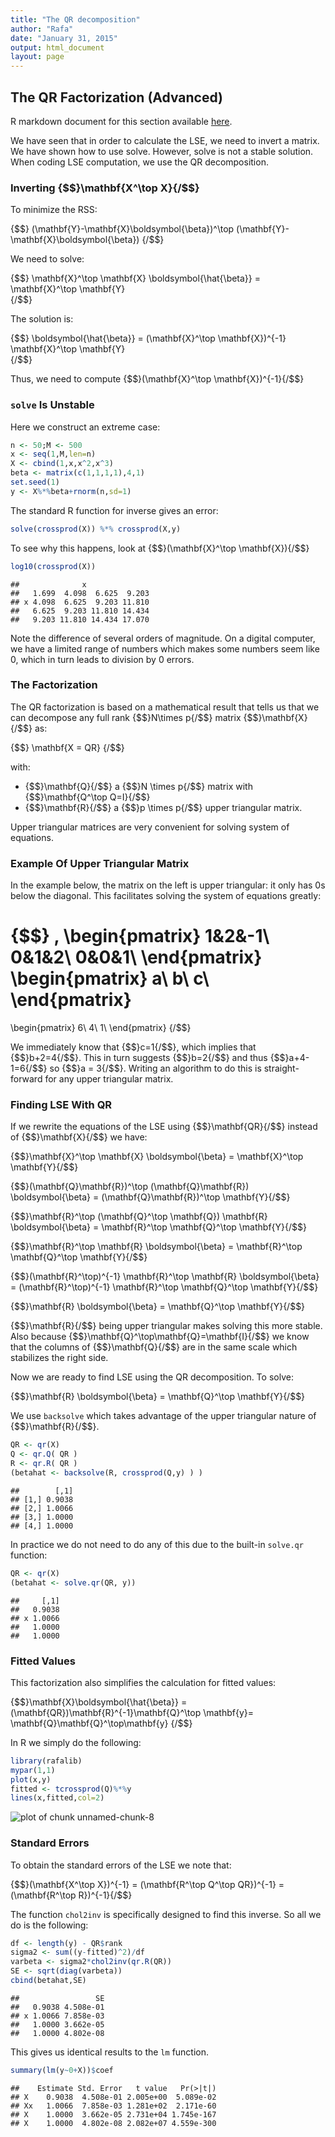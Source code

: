 ```yaml
---
title: "The QR decomposition"
author: "Rafa"
date: "January 31, 2015"
output: html_document
layout: page
---
```




## The QR Factorization (Advanced)

R markdown document for this section available [here](https://github.com/genomicsclass/labs/tree/master/course2/qr_and_regression.Rmd).

We have seen that in order to calculate the LSE, we need to invert a matrix. We have shown how to use solve. However, solve is not a stable solution. When coding LSE computation, we use the QR decomposition.


### Inverting {$$}\mathbf{X^\top X}{/$$}


To minimize the RSS: 

{$$}
(\mathbf{Y}-\mathbf{X}\boldsymbol{\beta})^\top
(\mathbf{Y}-\mathbf{X}\boldsymbol{\beta})
{/$$}

We need to solve:

{$$}
\mathbf{X}^\top \mathbf{X} \boldsymbol{\hat{\beta}} = \mathbf{X}^\top \mathbf{Y}   
{/$$}

The solution is: 

{$$}
\boldsymbol{\hat{\beta}} = (\mathbf{X}^\top \mathbf{X})^{-1} \mathbf{X}^\top \mathbf{Y}   
{/$$}

Thus, we need to compute {$$}(\mathbf{X}^\top \mathbf{X})^{-1}{/$$}

### `solve` Is Unstable

Here we construct an extreme case:


```r
n <- 50;M <- 500
x <- seq(1,M,len=n)
X <- cbind(1,x,x^2,x^3)
beta <- matrix(c(1,1,1,1),4,1)
set.seed(1)
y <- X%*%beta+rnorm(n,sd=1)
```

The standard R function for inverse gives an error:

```r
solve(crossprod(X)) %*% crossprod(X,y)
```

To see why this happens, look at {$$}(\mathbf{X}^\top \mathbf{X}){/$$}




```r
log10(crossprod(X))
```

```
##              x              
##   1.699  4.098  6.625  9.203
## x 4.098  6.625  9.203 11.810
##   6.625  9.203 11.810 14.434
##   9.203 11.810 14.434 17.070
```

Note the difference of several orders of magnitude. On a digital computer, we have a limited range of numbers which makes some numbers seem like 0, which in turn leads to division by 0 errors.

### The Factorization 

The QR factorization is based on a mathematical result that tells us that we can decompose any full rank {$$}N\times p{/$$} matrix {$$}\mathbf{X}{/$$} as:

{$$}
\mathbf{X = QR}
{/$$}

with:

* {$$}\mathbf{Q}{/$$} a {$$}N \times p{/$$} matrix with  {$$}\mathbf{Q^\top Q=I}{/$$}
* {$$}\mathbf{R}{/$$} a {$$}p \times p{/$$} upper triangular matrix.

Upper triangular matrices are very convenient for solving system of equations.

### Example Of Upper Triangular Matrix

In the example below, the matrix on the left is upper triangular: it only has 0s below the diagonal.
This facilitates solving the system of equations greatly:

{$$}
\,
\begin{pmatrix}
1&2&-1\\
0&1&2\\
0&0&1\\
\end{pmatrix}
\begin{pmatrix}
a\\
b\\
c\\
\end{pmatrix}
=
\begin{pmatrix}
6\\
4\\
1\\
\end{pmatrix}
{/$$}

We immediately know that {$$}c=1{/$$}, which implies that {$$}b+2=4{/$$}. This in turn suggests {$$}b=2{/$$} and thus {$$}a+4-1=6{/$$} so {$$}a = 3{/$$}. Writing an algorithm to do this is straight-forward for any upper triangular matrix.

### Finding LSE With QR 

If we rewrite the equations of the LSE using {$$}\mathbf{QR}{/$$} instead of {$$}\mathbf{X}{/$$} we have:

{$$}\mathbf{X}^\top \mathbf{X} \boldsymbol{\beta} = \mathbf{X}^\top \mathbf{Y}{/$$}

{$$}(\mathbf{Q}\mathbf{R})^\top (\mathbf{Q}\mathbf{R}) \boldsymbol{\beta} = (\mathbf{Q}\mathbf{R})^\top \mathbf{Y}{/$$}

{$$}\mathbf{R}^\top (\mathbf{Q}^\top \mathbf{Q}) \mathbf{R} \boldsymbol{\beta} = \mathbf{R}^\top \mathbf{Q}^\top \mathbf{Y}{/$$}

{$$}\mathbf{R}^\top \mathbf{R} \boldsymbol{\beta} = \mathbf{R}^\top \mathbf{Q}^\top \mathbf{Y}{/$$}

{$$}(\mathbf{R}^\top)^{-1} \mathbf{R}^\top \mathbf{R} \boldsymbol{\beta} = (\mathbf{R}^\top)^{-1} \mathbf{R}^\top \mathbf{Q}^\top \mathbf{Y}{/$$}

{$$}\mathbf{R} \boldsymbol{\beta} = \mathbf{Q}^\top \mathbf{Y}{/$$}

{$$}\mathbf{R}{/$$} being upper triangular makes solving this more stable. Also because {$$}\mathbf{Q}^\top\mathbf{Q}=\mathbf{I}{/$$} we know that the columns of {$$}\mathbf{Q}{/$$} are in the same scale which stabilizes the right side. 

Now we are ready to find LSE using the QR decomposition. To solve:

{$$}\mathbf{R} \boldsymbol{\beta} = \mathbf{Q}^\top \mathbf{Y}{/$$}

We use `backsolve` which takes advantage of the upper triangular nature of {$$}\mathbf{R}{/$$}.

```r
QR <- qr(X)
Q <- qr.Q( QR )
R <- qr.R( QR )
(betahat <- backsolve(R, crossprod(Q,y) ) )
```

```
##        [,1]
## [1,] 0.9038
## [2,] 1.0066
## [3,] 1.0000
## [4,] 1.0000
```

In practice we do not need to do any of this due to the built-in `solve.qr` function:


```r
QR <- qr(X)
(betahat <- solve.qr(QR, y))
```

```
##     [,1]
##   0.9038
## x 1.0066
##   1.0000
##   1.0000
```



### Fitted Values

This factorization also simplifies the calculation for fitted values:

{$$}\mathbf{X}\boldsymbol{\hat{\beta}} = 
(\mathbf{QR})\mathbf{R}^{-1}\mathbf{Q}^\top \mathbf{y}= \mathbf{Q}\mathbf{Q}^\top\mathbf{y} {/$$}

In R we simply do the following:


```r
library(rafalib)
mypar(1,1)
plot(x,y)
fitted <- tcrossprod(Q)%*%y
lines(x,fitted,col=2)
```

<img src="images/R/qr_and_regression-tmp-unnamed-chunk-8-1.png" title="plot of chunk unnamed-chunk-8" alt="plot of chunk unnamed-chunk-8" style="display: block; margin: auto;" />

### Standard Errors

To obtain the standard errors of the LSE we note that:

{$$}(\mathbf{X^\top X})^{-1} = (\mathbf{R^\top Q^\top QR})^{-1} = (\mathbf{R^\top R})^{-1}{/$$}

The function `chol2inv` is specifically designed to find this inverse. So all we do is the following:


```r
df <- length(y) - QR$rank
sigma2 <- sum((y-fitted)^2)/df
varbeta <- sigma2*chol2inv(qr.R(QR))
SE <- sqrt(diag(varbeta))
cbind(betahat,SE)
```

```
##                 SE
##   0.9038 4.508e-01
## x 1.0066 7.858e-03
##   1.0000 3.662e-05
##   1.0000 4.802e-08
```

This gives us identical results to the `lm` function.


```r
summary(lm(y~0+X))$coef
```

```
##    Estimate Std. Error   t value   Pr(>|t|)
## X    0.9038  4.508e-01 2.005e+00  5.089e-02
## Xx   1.0066  7.858e-03 1.281e+02  2.171e-60
## X    1.0000  3.662e-05 2.731e+04 1.745e-167
## X    1.0000  4.802e-08 2.082e+07 4.559e-300
```

